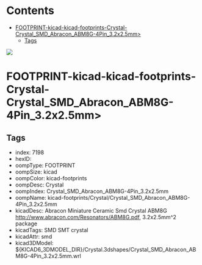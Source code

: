 



Contents
========

* [FOOTPRINT-kicad-kicad-footprints-Crystal-Crystal_SMD_Abracon_ABM8G-4Pin_3.2x2.5mm>](#footprint-kicad-kicad-footprints-crystal-crystal_smd_abracon_abm8g-4pin_32x25mm)
	* [Tags](#tags)
  
![][im]
# FOOTPRINT-kicad-kicad-footprints-Crystal-Crystal_SMD_Abracon_ABM8G-4Pin_3.2x2.5mm>

## Tags

- index: 7198
- hexID: 
- oompType: FOOTPRINT
- oompSize: kicad
- oompColor: kicad-footprints
- oompDesc: Crystal
- oompIndex: Crystal_SMD_Abracon_ABM8G-4Pin_3.2x2.5mm
- oompName: kicad-footprints/Crystal/Crystal_SMD_Abracon_ABM8G-4Pin_3.2x2.5mm
- kicadDesc: Abracon Miniature Ceramic Smd Crystal ABM8G http://www.abracon.com/Resonators/ABM8G.pdf, 3.2x2.5mm^2 package
- kicadTags: SMD SMT crystal
- kicadAttr: smd
- kicad3DModel: ${KICAD6_3DMODEL_DIR}/Crystal.3dshapes/Crystal_SMD_Abracon_ABM8G-4Pin_3.2x2.5mm.wrl



[im]: image.png
